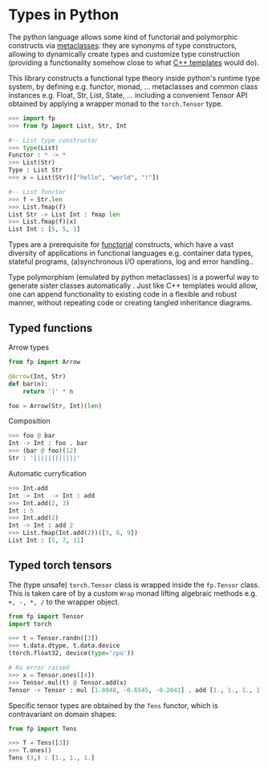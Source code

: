 # Types in Python

The python language allows some kind of functorial and polymorphic constructs via [metaclasses](https://www.python.org/dev/peps/pep-3115/): they are synonyms of type constructors, allowing to dynamically create types and customize type construction (providing a functionality somehow close to what [C++ templates](https://www.cplusplus.com/doc/oldtutorial/templates/) would do).

This library constructs a functional type theory inside python's runtime type system, by defining e.g. functor, monad, ... metaclasses and common class instances e.g. Float, Str, List, State, ... including a convenient 
Tensor API obtained by applying a wrapper monad to the `torch.Tensor` type.

```py
>>> import fp
>>> from fp import List, Str, Int

#-- List type constructor 
>>> type(List)
Functor : * -> *
>>> List(Str)
Type : List Str
>>> x = List(Str)(["hello", "world", "!"])

#-- List functor
>>> f = Str.len
>>> List.fmap(f)
List Str -> List Int : fmap len
>>> List.fmap(f)(x)
List Int : [5, 5, 1]
```
Types are a prerequisite for [functorial](https://en.wikipedia.org/wiki/Functor_(functional_programming)) constructs, which have a vast diversity of applications in functional languages e.g. container data types, stateful programs, (a)synchronous I/O operations, log and error handling..

Type polymorphism (emulated by python metaclasses) is a powerful way to generate sister classes automatically . Just like C++ templates would allow, one can append functionality to 
existing code in a flexible and robust manner, without repeating code or creating tangled inheritance diagrams. 

## Typed functions

Arrow types
```py
from fp import Arrow

@Arrow(Int, Str)
def bar(n):
    return '|' * n

foo = Arrow(Str, Int)(len)
```
Composition
```py
>>> foo @ bar
Int -> Int : foo . bar
>>> (bar @ foo)(12)
Str : '||||||||||||'
```

Automatic curryfication
```py
>>> Int.add
Int -> Int  -> Int : add
>>> Int.add(2, 3)
Int : 5
>>> Int.add(2)
Int -> Int : add 2
>>> List.fmap(Int.add(2))([3, 6, 9])
List Int : [5, 7, 11]
```

## Typed torch tensors

The (type unsafe) `torch.Tensor` class is wrapped inside the `fp.Tensor` class. This is taken care of by a custom `Wrap` monad lifting algebraic methods e.g. `+, -, *, /` to the wrapper object.
```py
from fp import Tensor
import torch

>>> t = Tensor.randn([3])
>>> t.data.dtype, t.data.device
(torch.float32, device(type='cpu'))

# No error raised
>>> x = Tensor.ones([4])
>>> Tensor.mul(t) @ Tensor.add(x)
Tensor -> Tensor : mul [1.8948, -0.6545, -0.2041] . add [1., 1., 1., 1.]
```
Specific tensor types are obtained by the `Tens` functor, which is contravariant on domain shapes:
```py
from fp import Tens

>>> T = Tens([3])
>>> T.ones()
Tens (3,) : [1., 1., 1.]
```
